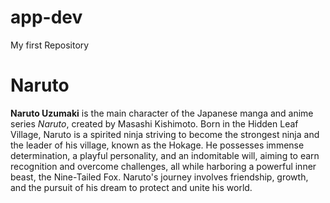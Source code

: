 # app-dev
My first Repository
# Naruto

**Naruto Uzumaki** is the main character of the Japanese manga and anime series *Naruto*, created by Masashi Kishimoto. Born in the Hidden Leaf Village, Naruto is a spirited ninja striving to become the strongest ninja and the leader of his village, known as the Hokage. He possesses immense determination, a playful personality, and an indomitable will, aiming to earn recognition and overcome challenges, all while harboring a powerful inner beast, the Nine-Tailed Fox. Naruto's journey involves friendship, growth, and the pursuit of his dream to protect and unite his world.
